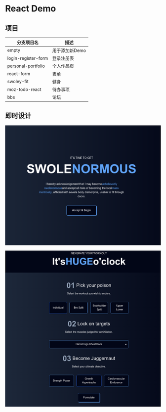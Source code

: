 # React Demo



## 项目
|分支项目名|描述|
|-|-|
|empty|用于添加新Demo|
|login-register-form|登录注册表|
| personal-portfolio|个人作品页|
|react-form|表单|
|swoley-fit|健身|
|moz-todo-react|待办事项|
|bbs|论坛|


## 即时设计

![双城之战](./img/demo1.png) 

![首页](./img/demo2.png) 
